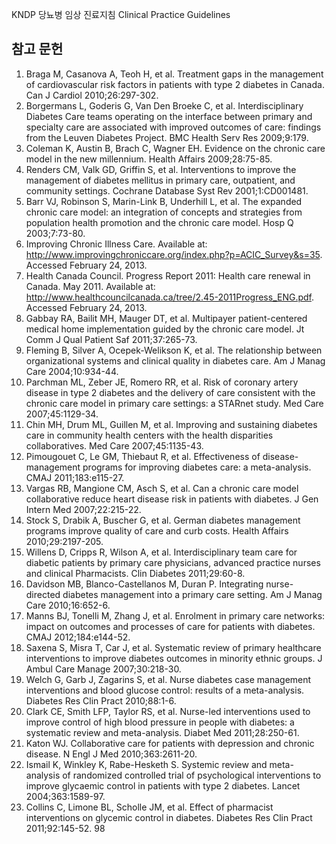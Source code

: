 KNDP 당뇨병 임상 진료지침 Clinical Practice Guidelines

## 참고 문헌

1.  Braga M, Casanova A, Teoh H, et al. Treatment gaps in the management of cardiovascular risk factors in patients with type 2 diabetes in Canada. Can J Cardiol 2010;26:297-302.
2.  Borgermans L, Goderis G, Van Den Broeke C, et al. Interdisciplinary Diabetes Care teams operating on the interface between primary and specialty care are associated with improved outcomes of care: findings from the Leuven Diabetes Project. BMC Health Serv Res 2009;9:179.
3.  Coleman K, Austin B, Brach C, Wagner EH. Evidence on the chronic care model in the new millennium. Health Affairs 2009;28:75-85.
4.  Renders CM, Valk GD, Griffin S, et al. Interventions to improve the management of diabetes mellitus in primary care, outpatient, and community settings. Cochrane Database Syst Rev 2001;1:CD001481.
5.  Barr VJ, Robinson S, Marin-Link B, Underhill L, et al. The expanded chronic care model: an integration of concepts and strategies from population health promotion and the chronic care model. Hosp Q 2003;7:73-80.
6.  Improving Chronic Illness Care. Available at: http://www.improvingchroniccare.org/index.php?p=ACIC_Survey&s=35. Accessed February 24, 2013.
7.  Health Canada Council. Progress Report 2011: Health care renewal in Canada. May 2011. Available at: http://www.healthcouncilcanada.ca/tree/2.45-2011Progress_ENG.pdf. Accessed February 24, 2013.
8.  Gabbay RA, Bailit MH, Mauger DT, et al. Multipayer patient-centered medical home implementation guided by the chronic care model. Jt Comm J Qual Patient Saf 2011;37:265-73.
9.  Fleming B, Silver A, Ocepek-Welikson K, et al. The relationship between organizational systems and clinical quality in diabetes care. Am J Manag Care 2004;10:934-44.
10. Parchman ML, Zeber JE, Romero RR, et al. Risk of coronary artery disease in type 2 diabetes and the delivery of care consistent with the chronic care model in primary care settings: a STARnet study. Med Care 2007;45:1129-34.
11. Chin MH, Drum ML, Guillen M, et al. Improving and sustaining diabetes care in community health centers with the health disparities collaboratives. Med Care 2007;45:1135-43.
12. Pimougouet C, Le GM, Thiebaut R, et al. Effectiveness of disease-management programs for improving diabetes care: a meta-analysis. CMAJ 2011;183:e115-27.
13. Vargas RB, Mangione CM, Asch S, et al. Can a chronic care model collaborative reduce heart disease risk in patients with diabetes. J Gen Intern Med 2007;22:215-22.
14. Stock S, Drabik A, Buscher G, et al. German diabetes management programs improve quality of care and curb costs. Health Affairs 2010;29:2197-205.
15. Willens D, Cripps R, Wilson A, et al. Interdisciplinary team care for diabetic patients by primary care physicians, advanced practice nurses and clinical Pharmacists. Clin Diabetes 2011;29:60-8.
16. Davidson MB, Blanco-Castellanos M, Duran P. Integrating nurse-directed diabetes management into a primary care setting. Am J Manag Care 2010;16:652-6.
17. Manns BJ, Tonelli M, Zhang J, et al. Enrolment in primary care networks: impact on outcomes and processes of care for patients with diabetes. CMAJ 2012;184:e144-52.
18. Saxena S, Misra T, Car J, et al. Systematic review of primary healthcare interventions to improve diabetes outcomes in minority ethnic groups. J Ambul Care Manage 2007;30:218-30.
19. Welch G, Garb J, Zagarins S, et al. Nurse diabetes case management interventions and blood glucose control: results of a meta-analysis. Diabetes Res Clin Pract 2010;88:1-6.
20. Clark CE, Smith LFP, Taylor RS, et al. Nurse-led interventions used to improve control of high blood pressure in people with diabetes: a systematic review and meta-analysis. Diabet Med 2011;28:250-61.
21. Katon WJ. Collaborative care for patients with depression and chronic disease. N Engl J Med 2010;363:2611-20.
22. Ismail K, Winkley K, Rabe-Hesketh S. Systemic review and meta-analysis of randomized controlled trial of psychological interventions to improve glycaemic control in patients with type 2 diabetes. Lancet 2004;363:1589-97.
23. Collins C, Limone BL, Scholle JM, et al. Effect of pharmacist interventions on glycemic control in diabetes. Diabetes Res Clin Pract 2011;92:145-52.
<PAGE>98